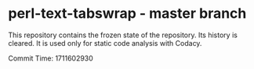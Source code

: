 # perl-text-tabswrap - master branch

This repository contains the frozen state of the repository.
Its history is cleared. It is used only for static code
analysis with Codacy.

Commit Time: 1711602930
